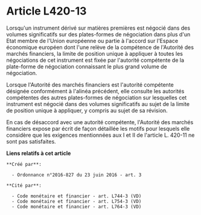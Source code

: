 # Article L420-13

Lorsqu'un instrument dérivé sur matières premières est négocié dans des volumes significatifs sur des plates-formes de
négociation dans plus d'un Etat membre de l'Union européenne ou partie à l'accord sur l'Espace économique européen dont l'une
relève de la compétence de l'Autorité des marchés financiers, la limite de position unique à appliquer à toutes les
négociations de cet instrument est fixée par l'autorité compétente de la plate-forme de négociation connaissant le plus grand
volume de négociation. 

Lorsque l'Autorité des marchés financiers est l'autorité compétente désignée conformément à l'alinéa précédent, elle consulte
les autorités compétentes des autres plates-formes de négociation sur lesquelles cet instrument est négocié dans des volumes
significatifs au sujet de la limite de position unique à appliquer, y compris au sujet de sa révision. 

En cas de désaccord avec une autorité compétente, l'Autorité des marchés financiers expose par écrit de façon détaillée les
motifs pour lesquels elle considère que les exigences mentionnées aux I et II de l'article L. 420-11 ne sont pas satisfaites.

**Liens relatifs à cet article**

	**Créé par**:

	  - Ordonnance n°2016-827 du 23 juin 2016 - art. 3

	**Cité par**:

	  - Code monétaire et financier - art. L744-3 (VD)
	  - Code monétaire et financier - art. L754-3 (VD)
	  - Code monétaire et financier - art. L764-3 (VD)
